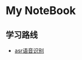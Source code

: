 # My NoteBook

## 学习路线

- [asr语音识别](https://github.com/liang97/mdbook/blob/master/note/02ASR%E8%AF%AD%E9%9F%B3%E8%AF%86%E5%88%AB/00%E5%AD%A6%E4%B9%A0%E8%B7%AF%E7%BA%BF.md) 